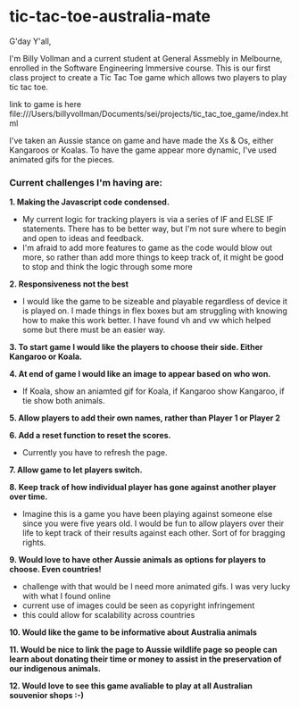 # tic-tac-toe-australia-mate

G'day Y'all,

I'm Billy Vollman and a current student at General Assmebly in Melbourne, enrolled in the Software Engineering Immersive course.  This is our first class project to create a Tic Tac Toe game which allows two players to play tic tac toe.

link to game is here
file:///Users/billyvollman/Documents/sei/projects/tic_tac_toe_game/index.html


I've taken an Aussie stance on game and have made the Xs & Os, either Kangaroos or Koalas.  To have the game appear more dynamic, I've used animated gifs for the pieces.

### Current challenges I'm having are:

**1. Making the Javascript code condensed.**
  - My current logic for tracking players is via a series of IF and ELSE IF statements. There has to be better way, but I'm not sure where to begin and open to ideas and feedback.
  - I'm afraid to add more features to game as the code would blow out more, so rather than add more things to keep track of, it might be good to stop and think the logic through some more
  
**2. Responsiveness not the best**
  - I would like the game to be sizeable and playable regardless of device it is played on.  I made things in flex boxes but am struggling with knowing how to make this work better.  I have found vh and vw which helped some but there must be an easier way.
 
**3. To start game I would like the players to choose their side.  Either Kangaroo or Koala.**
 
**4. At end of game I would like an image to appear based on who won.**  
- If Koala, show an aniamted gif for Koala, if Kangaroo show Kangaroo, if tie show both animals.
 
**5. Allow players to add their own names, rather than Player 1 or Player 2**
 
**6. Add a reset function to reset the scores.**
  - Currently you have to refresh the page.
 
**7. Allow game to let players switch.**
 
**8. Keep track of how individual player has gone against another player over time.**
  - Imagine this is a game you have been playing against someone else since you were five years old.  I would be fun to allow players over their life to kept track of their results against each other.  Sort of for bragging rights.
  
**9. Would love to have other Aussie animals as options for players to choose.  Even countries!**
  - challenge with that would be I need more animated gifs.  I was very lucky with what I found online
  - current use of images could be seen as copyright infringement
  - this could allow for scalability across countries

**10. Would like the game to be informative about Australia animals**

**11. Would be nice to link the page to Aussie wildlife page so people can learn about donating their time or money to assist in the preservation of our indigenous animals.**

**12. Would love to see this game avaliable to play at all Australian souvenior shops :-)**
  

